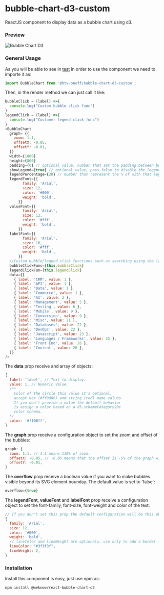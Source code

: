 # bubble-chart-d3-custom
ReactJS component to display data as a bubble chart using d3.

### Preview

![Bubble Chart D3](https://user-images.githubusercontent.com/4070505/36446619-834c38b0-1647-11e8-976d-9930b8a3835b.png)

### General Usage

As you will be able to see in [test](test/src/App.js) in order to use the component we need to importe it as:
```JAVASCRIPT
import BubbleChart from '@htv-onoff/bubble-chart-d3-custom';
```

Then, in the render method we can just call it like:

```JAVASCRIPT
bubbleClick = (label) =>{
  console.log("Custom bubble click func")
}
legendClick = (label) =>{
  console.log("Customer legend click func")
}
<BubbleChart
  graph= {{
    zoom: 1.1,
    offsetX: -0.05,
    offsetY: -0.01,
  }}
  width={1000}
  height={800}
  padding={0} // optional value, number that set the padding between bubbles
  showLegend={true} // optional value, pass false to disable the legend.
  legendPercentage={20} // number that represent the % of with that legend going to use.
  legendFont={{
        family: 'Arial',
        size: 12,
        color: '#000',
        weight: 'bold',
      }}
  valueFont={{
        family: 'Arial',
        size: 12,
        color: '#fff',
        weight: 'bold',
      }}
  labelFont={{
        family: 'Arial',
        size: 16,
        color: '#fff',
        weight: 'bold',
      }}
  //Custom bubble/legend click functions such as searching using the label, redirecting to other page
  bubbleClickFunc={this.bubbleClick}
  legendClickFun={this.legendClick}
  data={[
    { label: 'CRM', value: 1 },
    { label: 'API', value: 1 },
    { label: 'Data', value: 1 },
    { label: 'Commerce', value: 1 },
    { label: 'AI', value: 3 },
    { label: 'Management', value: 5 },
    { label: 'Testing', value: 6 },
    { label: 'Mobile', value: 9 },
    { label: 'Conversion', value: 9 },
    { label: 'Misc', value: 21 },
    { label: 'Databases', value: 22 },
    { label: 'DevOps', value: 22 },
    { label: 'Javascript', value: 23 },
    { label: 'Languages / Frameworks', value: 25 },
    { label: 'Front End', value: 26 },
    { label: 'Content', value: 26 },
  ]}
/>
```

The **data** prop receive and array of objects:
```javascript
{
  label: 'label', // Text to display.
  value: 1, // Numeric Value.
  /**
    Color of the circle this value it's optional,
    accept hex (#ff0000) and string (red) name values.
    If you don't provide a value the default behavior
    is assign a color based on a d3.schemeCategory20c
    color schema.
  */
  color: '#ff00ff',
}
```

The **graph** prop receive a configuration object to set the zoom and offset of the bubbles:
```javascript
graph: {
  zoom: 1.1, // 1.1 means 110% of zoom.
  offsetX: -0.05, // -0.05 means that the offset is -5% of the graph width.
  offsetY: -0.01,
}
```

The **overflow** prop receive a boolean value if you want to make bubbles visible beyond its SVG element bounday.
The default value is set to 'false':
```javascript
overflow={true}
```

The **legendFont**, **valueFont** and **labelFont** prop receive a configuration object to set the font-family, font-size, font-weight and color of the text:
```javascript
// If you don't set this prop the default configuration will be this object.
{
  family: 'Arial',
  size: 12,
  color: '#000',
  weight: 'bold',
  // lineColor and lineWeight are optionals. use only to add a border line to the text.
  lineColor: "#3f3f3f",
  lineWeight: 2,
}
```

### Installation

Install this component is easy, just use npm as:
```BASH
npm install @weknow/react-bubble-chart-d3
```

